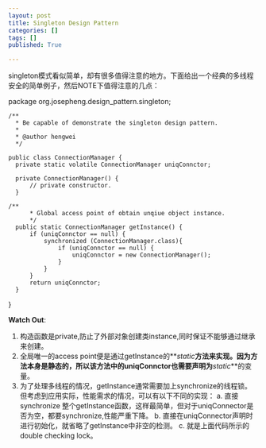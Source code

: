```yaml
---
layout: post
title: Singleton Design Pattern
categories: []
tags: []
published: True

---
```


singleton模式看似简单，却有很多值得注意的地方。下面给出一个经典的多线程安全的简单例子，然后NOTE下值得注意的几点：

   package org.josepheng.design_pattern.singleton;

    /**
      * Be capable of demonstrate the singleton design pattern.
      *
      * @author hengwei
      */

    public class ConnectionManager {
      private static volatile ConnectionManager uniqConnctor;

      private ConnectionManager() {
          // private constructor.
      }

    /**
          * Global access point of obtain unqiue object instance.
          */
      public static ConnectionManager getInstance() {
          if (uniqConnctor == null) {
              synchronized (ConnectionManager.class){
                  if (uniqConnctor == null) {
                      uniqConnctor = new ConnectionManager();
                  }
              }
          }
          return uniqConnctor;
      }
  }

**Watch Out**:

1. 构造函数是private,防止了外部对象创建类instance,同时保证不能够通过继承来创建。
2. 全局唯一的access point便是通过getInstance的**_static_**方法来实现。因为方法本身是静态的，所以该方法中的uniqConnctor也需要声明为**_static_**的变量。
3. 为了处理多线程的情况，getInstance通常需要加上synchronize的线程锁。但考虑到应用实际，性能需求的情况，可以有以下不同的实现：
    a. 直接 synchronize 整个getInstance函数，这样最简单，但对于uniqConnector是否为空，都要synchronize,性能严重下降。
    b. 直接在uniqConnector声明时进行初始化，就省略了getInstance中非空的检测。
    c. 就是上面代码所示的double checking lock。

